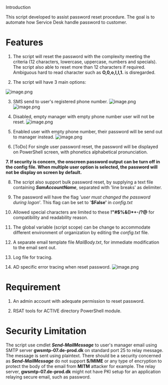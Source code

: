  Introduction

This script developed to assist password reset procedure. The goal is to automate how Service Desk handle password to customer.

  

# Features

1. The script will reset the password with the complexity meeting the criteria (12 characters, lowercase, uppercase, numbers and specials). The script also able to reset more than 12 characters if required. Ambiguous hard to read character such as **O,0,o,l,I,1.** is disregarded.

  

2. The script will have 3 main options:

![image.png](/.attachments/image-9168e93e-0072-4105-8492-df5c73450ec1.png)


3. SMS send to user's registered phone number.
![image.png](/.attachments/image-7fb55ebd-ce4f-43b0-96f2-2307aee7d0e1.png)
![image.png](/.attachments/image-ede145b6-e312-4f3b-8e1b-c2ec23dd98af.png)
4. Disabled, empty manager with empty phone number user will not be reset.
![image.png](/.attachments/image-e237dd34-d633-4f6c-b2ed-1624adbfa0ff.png)
5. Enabled user with empty phone number, their password will be send out to manager instead.
![image.png](/.attachments/image-2a79a6bb-5348-43c6-9195-0cf83276d1eb.png)

6. [ToDo] For single user password reset, the password will be displayed on PowerShell screen, with phonetics alphabetical pronunciation.

**7. If security is concern, the onscreen password output can be turn off in the config file. When multiple user option is selected, the password will not be display on screen by default.**   

  

8. The script also support bulk password reset, by supplying a text file containing ***SamAccountName***, separated with 'line breaks' as delimiter.

  

9. The password will have the flag '_user must changed the password during logon_'. This flag can be set to '**$False'** in *config.txt*

  

10. Allowed special characters are limited to these **!"#$%&()*+-/?@** for compatibility and readability reason.

  

11. The global variable (script scope) can be change to accommodate different environment of organization by editing the *config.txt* file.

12. A separate email template file _MailBody.txt_, for immediate modification to the email sent out. 

13. Log file for tracing. 

14. AD specific error tracing when reset password.
  ![image.png](/.attachments/image-0236c615-5eb5-4f3f-b0d5-2c973012e634.png)

# Requirement

1. An admin account  with adequate permission to reset password.  

2. RSAT tools for ACTIVE directory PowerShell module.

# Security Limitation
The script use cmdlet **_Send-MailMessage_** to user's manager email using SMTP server **gwsmtp-07.de-prod.dk** on standard port 25 to relay message. The message is sent using plaintext. There should be a security concerned as **_Send-MailMessage_** do not support **S/MIME** or any type of encryption to protect the body of the email from **MITM** attacker for example.  The relay server, **gwsmtp-07.de-prod.dk** might not have PKI setup for an application relaying secure email, such as password. 
